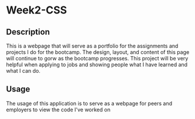 # Week2-CSS

## Description 

This is a webpage that will serve as a portfolio for the assignments and projects I do for the bootcamp.  The design, layout, and content of this page will continue to gorw as the bootcamp progresses. This project will be very helpful when applying to jobs and showing people what I have learned and what I can do.

## Usage
The usage of this application is to serve as a webpage for peers and employers to view the code I've worked on
